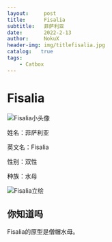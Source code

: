 ```yaml
---
layout:     post
title:      Fisalia
subtitle:   菲萨利亚
date:       2022-2-13
author:     NokuX
header-img: img/titlefisalia.jpg
catalog:   true
tags:
    - Catbox
---
```

# Fisalia

![Fisalia小头像]({{site.baseurl}}/img-post/fisalia.jpg)

姓名：菲萨利亚

英文名：Fisalia

性别：双性

种族：水母

![Fisalia立绘]({{site.baseurl}}/img-post/fisalia.png)

## 你知道吗

Fisalia的原型是僧帽水母。
